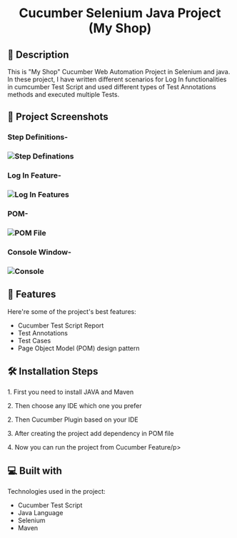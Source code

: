 # 
<h1 id="title" align="center">Cucumber Selenium Java Project (My Shop)</h1>

 <!--<p align="center"><img src="https://socialify.git.ci/shantokumarsaha123/Web-Automation-Selenium-java-amazon/image?forks=1&amp;issues=1&amp;language=1&amp;name=1&amp;owner=1&amp;pulls=1&amp;stargazers=1&amp;theme=Light" alt="project-image"></p> -->


<h2>📝 Description</h2> 
This is "My Shop" Cucumber Web Automation Project in Selenium and java. In these project, I have written different scenarios for Log In functionalities in cumcumber Test Script and used different types of Test Annotations methods and executed multiple Tests. </p>

<h2>📸 Project Screenshots</h2>



<h3> Step Definitions- <h3>

![Step Definations](https://github.com/shantokumarsaha123/Cucumber-Selenium-Java-Project/assets/122052172/9679711a-f34d-4009-b81c-8721888b1731)


<h3> Log In Feature- <h3>

![Log In Features](https://github.com/shantokumarsaha123/Cucumber-Selenium-Java-Project/assets/122052172/d397d25f-7949-4de3-8780-23767015394a)


<h3> POM- <h3>

![POM File](https://github.com/shantokumarsaha123/Cucumber-Selenium-Java-Project/assets/122052172/08c7ee5a-a8f9-4f0a-a65f-effa70efd37c)


<h3> Console Window- <h3>

![Console ](https://github.com/shantokumarsaha123/Cucumber-Selenium-Java-Project/assets/122052172/8e4da7c9-ef96-45fb-a2cd-95bd85c93f3f)




<h2>🚀 Features</h2>

Here're some of the project's best features:

  
*    Cucumber Test Script Report
*    Test Annotations
*    Test Cases
*    Page Object Model (POM) design pattern

<h2>🛠️ Installation Steps</h2>

<p>1. First you need to install JAVA and Maven</p>

<p>2. Then choose any IDE which one you prefer</p>

<p>2. Then Cucumber Plugin based on your IDE</p>

<p>3. After creating the project add dependency in POM file</p>

<p>4. Now you can run the project from Cucumber Feature/p>

  
  
<h2>💻 Built with</h2>

Technologies used in the project:

*   Cucumber Test Script
*   Java Language
*   Selenium
*   Maven
